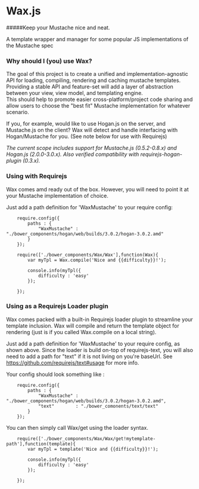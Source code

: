 Wax.js 
===
#####Keep your Mustache nice and neat.

A template wrapper and manager for some popular JS implementations of the Mustache spec

### Why should I (you) use Wax?
The goal of this project is to create a unified and implementation-agnostic API for loading, compiling, rendering and caching mustache templates.  Providing a stable API and feature-set will add a layer of abstraction between your view, view model, and templating engine.  
This should help to promote easier cross-platform/project code sharing and allow users to choose the "best fit" Mustache implementation for whatever scenario. 

If you, for example, would like to use Hogan.js on the server, and Mustache.js on the client?   Wax will detect and handle interfacing with Hogan/Mustache for you. (See note below for use with Requirejs)




_The current scope includes support for Mustache.js (0.5.2-0.8.x) and Hogan.js (2.0.0-3.0.x).  Also verified compatibility with requirejs-hogan-plugin (0.3.x)._

### Using with Requirejs
Wax comes amd ready out of the box.  However, you will need to point it at your Mustache implementation of choice.

Just add a path definition for 'WaxMustache' to your require config:

```
	require.config({
		paths : {
			"WaxMustache" : "./bower_components/hogan/web/builds/3.0.2/hogan-3.0.2.amd"
		}
	});

	require(['./bower_components/Wax/Wax'],function(Wax){
		var myTpl = Wax.compile('Nice and {{difficulty}}!');

		console.info(myTpl({
			difficulty : 'easy'
		});

	});
```
### Using as a Requirejs Loader plugin
Wax comes packed with a built-in Requirejs loader plugin to streamline your template inclusion.  Wax will compile and return the template object for rendering (just is if you called Wax.compile on a local string).

Just add a path definition for 'WaxMustache' to your require config, as shown above.  Since the loader is build on-top of requirejs-text, you will also need to add a path for "text" if it is not living on you're baseUrl.  See https://github.com/requirejs/text#usage for more info.

Your config should look something like : 

```
	require.config({
		paths : {
			"WaxMustache" : "./bower_components/hogan/web/builds/3.0.2/hogan-3.0.2.amd",
			"text" 		  : "./bower_comonents/text/text"
		}
	});
```
You can then simply call Wax/get using the loader syntax.

```
	require(['./bower_components/Wax/Wax/get!mytemplate-path'],function(template){
		var myTpl = template('Nice and {{difficulty}}!');

		console.info(myTpl({
			difficulty : 'easy'
		});

	});
```


